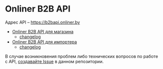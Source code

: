 # Onliner B2B API

Адрес API – https://b2bapi.onliner.by
  
- [Onliner B2B API для магазина](shop.md)
    - [changelog](shop-changelog.md)
- [Onliner B2B API для импортера](importer.md)
    - [changelog](importer-changelog.md)

В случае возникновения проблем либо технических вопросов по работе с API, [создавайте Issue](https://github.com/onlinerby/onliner-b2b-api/issues/new) в данном репозитории.
